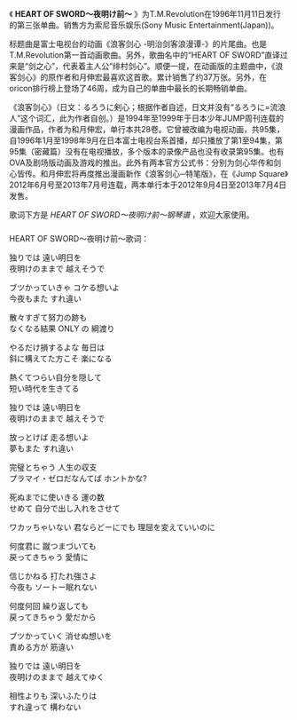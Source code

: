 

《 **HEART OF SWORD〜夜明け前〜**
》为T.M.Revolution在1996年11月11日发行的第三张单曲。销售方为索尼音乐娱乐(Sony Music
Entertainment(Japan))。

  

标题曲是富士电视台的动画《浪客剑心 -明治剑客浪漫谭-》的片尾曲。也是T.M.Revolution第一首动画歌曲。另外，歌曲名中的“HEART OF
SWORD”直译过来是“剑之心”，代表着主人公“绯村剑心”。顺便一提，在动画版的主题曲中，《浪客剑心》的原作者和月伸宏最喜欢这首歌。累计销售了约37万张。另外，在oricon排行榜上登场了46周，成为自己的单曲中最长的长期畅销单曲。

  

《浪客剑心》（日文：るろうに剣心；根据作者自述，日文并没有“るろうに=流浪人”这个词汇，此为作者自创。）是1994年至1999年于日本少年JUMP周刊连载的漫画作品，作者为和月伸宏，单行本共28卷。它曾被改编为电视动画，共95集，自1996年1月至1998年9月在日本富士电视台系首播，却只播放了第1至94集，第95集（密藏篇）没有在电视播放，多个版本的录像产品也没有收录第95集。也有OVA及剧场版动画及游戏的推出。此外有两本官方公式书：分别为剑心华传和剑心皆传。和月伸宏将再度推出漫画新作《浪客剑心─特笔版》，在《Jump
Square》2012年6月号至2013年7月号连载，两本单行本于2012年9月4日至2013年7月4日发售。

  

歌词下方是 _HEART OF SWORD〜夜明け前〜钢琴谱_ ，欢迎大家使用。

###  
HEART OF SWORD〜夜明け前〜歌词：

  
独りでは 遠い明日を  
夜明けのままで 越えそうで

ブツかっていきゃ コケる想いよ  
今夜もまた すれ違い

散々すぎて努力の跡も  
なくなる結果 ONLY の 綱渡り

やるだけ損するよな 毎日は  
斜に構えてた方こそ 楽になる

熱くてつらい自分を隠して  
短い時代を生きてる

独りでは 遠い明日を  
夜明けのままで 越えそうで

放っとけば 走る想いよ  
夢もまた すれ違い

完璧とちゃう 人生の収支  
プラマイ・ゼロだなんてば ホントかな?

死ぬまでに使いきる 運の数  
せめて 自分で出し入れをさせて

ワカッちゃいない 君ならどーにでも 理屈を変えていいのに

何度君に 蹴つまづいても  
戻ってきちゃう 愛情に

信じかねる 打たれ強さよ  
今夜も ソートー眠れない

何度何回 繰り返しても  
戻ってきちゃう 愛だから

ブツかっていく 消せぬ想いを  
責める方が 筋違い

独りでは 遠い明日を  
夜明けのままで 越えてゆく

相性よりも 深いふたりは  
すれ違って 構わない  
  


